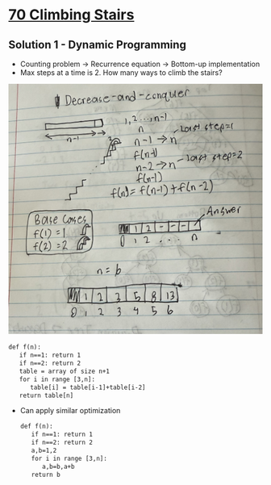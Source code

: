# [70 Climbing Stairs](https://leetcode.com/problems/climbing-stairs/)

## Solution 1 - Dynamic Programming

- Counting problem &rarr; Recurrence equation &rarr; Bottom-up implementation
- Max steps at a time is 2. How many ways to climb the stairs?

![Climbing Stairs](../../images/climbing-stairs.jpeg)

   ```text
   def f(n):
      if n==1: return 1
      if n==2: return 2
      table = array of size n+1
      for i in range [3,n]:
         table[i] = table[i-1]+table[i-2]
      return table[n]
   ```

- Can apply similar optimization

   ```text
   def f(n):
      if n==1: return 1
      if n==2: return 2
      a,b=1,2
      for i in range [3,n]:
         a,b=b,a+b
      return b
   ```
